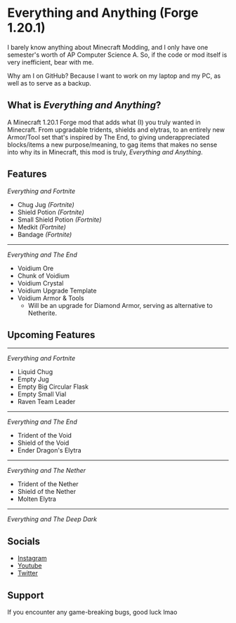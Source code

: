 # Everything and Anything (Forge 1.20.1)

I barely know anything about Minecraft Modding, and I only have
one semester's worth of AP Computer Science A. So, if the code or mod 
itself is very inefficient, bear with me.

Why am I on GitHub? Because I want to work on my laptop and my PC, as well as to serve 
as a backup.

## What is _Everything and Anything_?

A Minecraft 1.20.1 Forge mod that adds what (I) you truly wanted in Minecraft. From
upgradable tridents, shields and elytras, to an entirely new Armor/Tool set 
that's inspired by The End, to giving underappreciated blocks/items a new 
purpose/meaning, to gag items that makes no sense into why its in Minecraft, 
this mod is truly, _Everything and Anything_.

## Features
_Everything and Fortnite_
- Chug Jug _(Fortnite)_
- Shield Potion _(Fortnite)_
- Small Shield Potion _(Fortnite)_
- Medkit _(Fortnite)_
- Bandage _(Fortnite)_
- --
_Everything and The End_
- Voidium Ore
- Chunk of Voidium
- Voidium Crystal
- Voidium Upgrade Template
- Voidium Armor & Tools
  - Will be an upgrade for Diamond Armor, serving as alternative to Netherite.

## Upcoming Features
- --
_Everything and Fortnite_
- Liquid Chug
- Empty Jug
- Empty Big Circular Flask
- Empty Small Vial
- Raven Team Leader

- --
_Everything and The End_
- Trident of the Void
- Shield of the Void
- Ender Dragon's Elytra

- --
_Everything and The Nether_
- Trident of the Nether
- Shield of the Nether
- Molten Elytra

- --
_Everything and The Deep Dark_

## Socials
- [Instagram](https://www.instagram.com/ehann.h/)
- [Youtube](https://www.youtube.com/@ehann.n)
- [Twitter](https://twitter.com/ehannhq)

## Support
If you encounter any game-breaking bugs, good luck lmao